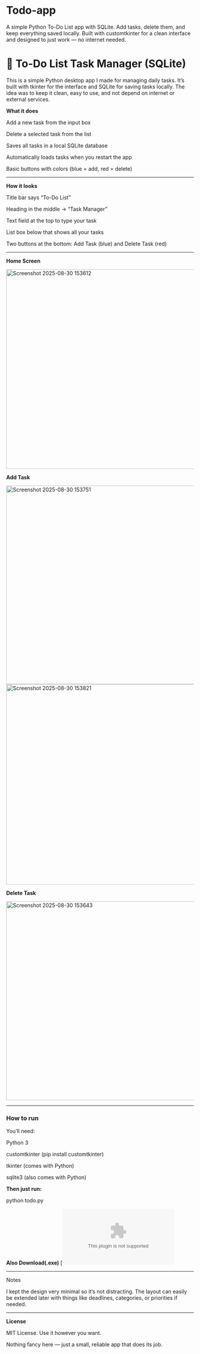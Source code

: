 # Todo-app
A simple Python To-Do List app with SQLite. Add tasks, delete them, and keep everything saved locally. Built with customtkinter for a clean interface and designed to just work — no internet needed.

# **📝 To-Do List Task Manager (SQLite)**

This is a simple Python desktop app I made for managing daily tasks. It’s built with tkinter for the interface and SQLite for saving tasks locally. The idea was to keep it clean, easy to use, and not depend on internet or external services.

**What it does**

Add a new task from the input box

Delete a selected task from the list

Saves all tasks in a local SQLite database

Automatically loads tasks when you restart the app

Basic buttons with colors (blue = add, red = delete)

---

**How it looks**

Title bar says “To-Do List”

Heading in the middle → “Task Manager”

Text field at the top to type your task

List box below that shows all your tasks

Two buttons at the bottom: Add Task (blue) and Delete Task (red)

----

**Home Screen**

<img width="805" height="535" alt="Screenshot 2025-08-30 153612" src="https://github.com/user-attachments/assets/84591956-a2dd-4a97-86e7-27ac2988fe18" />

**Add Task**

<img width="805" height="532" alt="Screenshot 2025-08-30 153751" src="https://github.com/user-attachments/assets/fcfed74b-e368-4cad-9703-4fc94e6c833b" />
<img width="806" height="537" alt="Screenshot 2025-08-30 153821" src="https://github.com/user-attachments/assets/a89f1c53-a5fc-4e7a-9e15-ad5b4be56dc4" />

**Delete Task**


<img width="808" height="533" alt="Screenshot 2025-08-30 153643" src="https://github.com/user-attachments/assets/378c1f19-fe7b-44f7-8359-7ce237d18acd" />

----

### **How to run**

You’ll need:

Python 3

customtkinter  (pip install customtkinter)

tkinter (comes with Python)

sqlite3 (also comes with Python)


**Then just run:**

python todo.py

**Also Download(.exe)**
[![ToDo App](https://github.com/AbhayGupta-Dev/Todo-app/releases/download/1.0/Life.Easy.exe)

---
Notes

I kept the design very minimal so it’s not distracting. The layout can easily be extended later with things like deadlines, categories, or priorities if needed.

---

**License**

MIT License. Use it however you want.



Nothing fancy here — just a small, reliable app that does its job.

